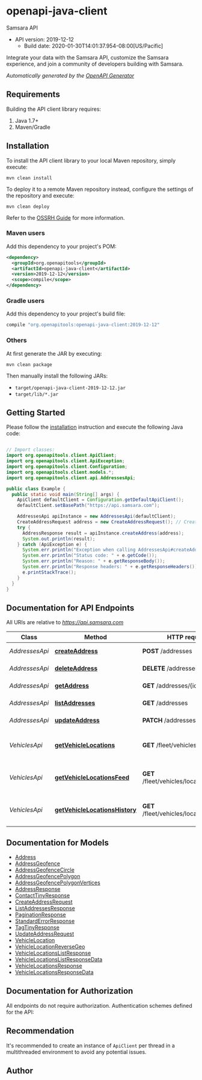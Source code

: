 # openapi-java-client

Samsara API
- API version: 2019-12-12
  - Build date: 2020-01-30T14:01:37.954-08:00[US/Pacific]

Integrate your data with the Samsara API, customize the Samsara experience, and join a community of developers building with Samsara.


*Automatically generated by the [OpenAPI Generator](https://openapi-generator.tech)*


## Requirements

Building the API client library requires:
1. Java 1.7+
2. Maven/Gradle

## Installation

To install the API client library to your local Maven repository, simply execute:

```shell
mvn clean install
```

To deploy it to a remote Maven repository instead, configure the settings of the repository and execute:

```shell
mvn clean deploy
```

Refer to the [OSSRH Guide](http://central.sonatype.org/pages/ossrh-guide.html) for more information.

### Maven users

Add this dependency to your project's POM:

```xml
<dependency>
  <groupId>org.openapitools</groupId>
  <artifactId>openapi-java-client</artifactId>
  <version>2019-12-12</version>
  <scope>compile</scope>
</dependency>
```

### Gradle users

Add this dependency to your project's build file:

```groovy
compile "org.openapitools:openapi-java-client:2019-12-12"
```

### Others

At first generate the JAR by executing:

```shell
mvn clean package
```

Then manually install the following JARs:

* `target/openapi-java-client-2019-12-12.jar`
* `target/lib/*.jar`

## Getting Started

Please follow the [installation](#installation) instruction and execute the following Java code:

```java

// Import classes:
import org.openapitools.client.ApiClient;
import org.openapitools.client.ApiException;
import org.openapitools.client.Configuration;
import org.openapitools.client.models.*;
import org.openapitools.client.api.AddressesApi;

public class Example {
  public static void main(String[] args) {
    ApiClient defaultClient = Configuration.getDefaultApiClient();
    defaultClient.setBasePath("https://api.samsara.com");

    AddressesApi apiInstance = new AddressesApi(defaultClient);
    CreateAddressRequest address = new CreateAddressRequest(); // CreateAddressRequest | The address to create.
    try {
      AddressResponse result = apiInstance.createAddress(address);
      System.out.println(result);
    } catch (ApiException e) {
      System.err.println("Exception when calling AddressesApi#createAddress");
      System.err.println("Status code: " + e.getCode());
      System.err.println("Reason: " + e.getResponseBody());
      System.err.println("Response headers: " + e.getResponseHeaders());
      e.printStackTrace();
    }
  }
}

```

## Documentation for API Endpoints

All URIs are relative to *https://api.samsara.com*

Class | Method | HTTP request | Description
------------ | ------------- | ------------- | -------------
*AddressesApi* | [**createAddress**](docs/AddressesApi.md#createAddress) | **POST** /addresses | Create an address
*AddressesApi* | [**deleteAddress**](docs/AddressesApi.md#deleteAddress) | **DELETE** /addresses/{id} | Delete an address
*AddressesApi* | [**getAddress**](docs/AddressesApi.md#getAddress) | **GET** /addresses/{id} | Retrieve an address
*AddressesApi* | [**listAddresses**](docs/AddressesApi.md#listAddresses) | **GET** /addresses | List all addresses
*AddressesApi* | [**updateAddress**](docs/AddressesApi.md#updateAddress) | **PATCH** /addresses/{id} | Update an address
*VehiclesApi* | [**getVehicleLocations**](docs/VehiclesApi.md#getVehicleLocations) | **GET** /fleet/vehicles/locations | Get most recent vehicle locations
*VehiclesApi* | [**getVehicleLocationsFeed**](docs/VehiclesApi.md#getVehicleLocationsFeed) | **GET** /fleet/vehicles/locations/feed | Follow a feed of vehicle locations
*VehiclesApi* | [**getVehicleLocationsHistory**](docs/VehiclesApi.md#getVehicleLocationsHistory) | **GET** /fleet/vehicles/locations/history | Get historical vehicle locations


## Documentation for Models

 - [Address](docs/Address.md)
 - [AddressGeofence](docs/AddressGeofence.md)
 - [AddressGeofenceCircle](docs/AddressGeofenceCircle.md)
 - [AddressGeofencePolygon](docs/AddressGeofencePolygon.md)
 - [AddressGeofencePolygonVertices](docs/AddressGeofencePolygonVertices.md)
 - [AddressResponse](docs/AddressResponse.md)
 - [ContactTinyResponse](docs/ContactTinyResponse.md)
 - [CreateAddressRequest](docs/CreateAddressRequest.md)
 - [ListAddressesResponse](docs/ListAddressesResponse.md)
 - [PaginationResponse](docs/PaginationResponse.md)
 - [StandardErrorResponse](docs/StandardErrorResponse.md)
 - [TagTinyResponse](docs/TagTinyResponse.md)
 - [UpdateAddressRequest](docs/UpdateAddressRequest.md)
 - [VehicleLocation](docs/VehicleLocation.md)
 - [VehicleLocationReverseGeo](docs/VehicleLocationReverseGeo.md)
 - [VehicleLocationsListResponse](docs/VehicleLocationsListResponse.md)
 - [VehicleLocationsListResponseData](docs/VehicleLocationsListResponseData.md)
 - [VehicleLocationsResponse](docs/VehicleLocationsResponse.md)
 - [VehicleLocationsResponseData](docs/VehicleLocationsResponseData.md)


## Documentation for Authorization

All endpoints do not require authorization.
Authentication schemes defined for the API:

## Recommendation

It's recommended to create an instance of `ApiClient` per thread in a multithreaded environment to avoid any potential issues.

## Author



